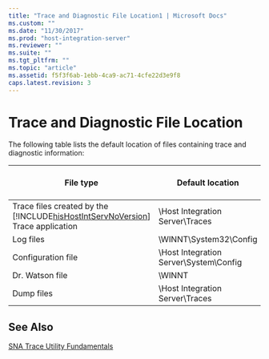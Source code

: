 ```yaml
---
title: "Trace and Diagnostic File Location1 | Microsoft Docs"
ms.custom: ""
ms.date: "11/30/2017"
ms.prod: "host-integration-server"
ms.reviewer: ""
ms.suite: ""
ms.tgt_pltfrm: ""
ms.topic: "article"
ms.assetid: f5f3f6ab-1ebb-4ca9-ac71-4cfe22d3e9f8
caps.latest.revision: 3
---
```

# Trace and Diagnostic File Location
The following table lists the default location of files containing trace and diagnostic information:  
  
|File type|Default location|File name or file name extensions|  
|---------------|----------------------|---------------------------------------|  
|Trace files created by the [!INCLUDE[hisHostIntServNoVersion](../includes/hishostintservnoversion-md.md)] Trace application|\Host Integration Server\Traces|*.atf|  
|Log files|\WINNT\System32\Config|*.evt|  
|Configuration file|\Host Integration Server\System\Config|com.cfg|  
|Dr. Watson file|\WINNT|drwtsn32.log|  
|Dump files|\Host Integration Server\Traces|snadump.log|  
  
## See Also  
 [SNA Trace Utility Fundamentals](../HIS2010/sna-trace-utility-fundamentals2.md)